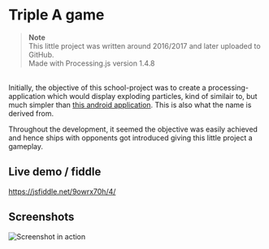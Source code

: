 # Triple A game

> **Note** \
> This little project was written around 2016/2017 and later uploaded to GitHub. \
> Made with Processing.js version 1.4.8

\
Initially, the objective of this school-project was to create a processing-application which would display exploding particles, kind of similair to, but much simpler than [this android application](https://play.google.com/store/apps/details?id=com.sunglab.tripleafree). This is also what the name is derived from.

Throughout the development, it seemed the objective was easily achieved and hence ships with opponents got introduced giving this little project a gameplay.

## Live demo / fiddle

https://jsfiddle.net/9owrx70h/4/

## Screenshots

![Screenshot in action](https://i.imgur.com/FaRvGDE.png)
